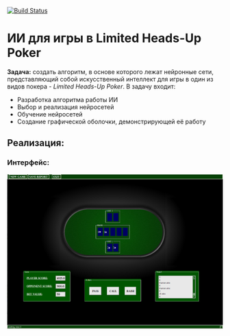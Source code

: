 ﻿[![Build Status](https://travis-ci.org/AKnuazev/poker_neural_network.svg?branch=master)](https://travis-ci.org/AKnuazev/poker_neural_network)
# ИИ для игры в Limited Heads-Up Poker
**Задача:** создать алгоритм, в основе которого лежат нейронные сети, представляющий собой искусственный интеллект для игры в один из видов покера - *Limited Heads-Up Poker*.
В задачу входит:
- Разработка алгоритма работы ИИ
- Выбор и реализация нейросетей
- Обучение нейросетей
- Создание графической оболочки, демонстрирующей её работу
## Реализация:
### Интерфейс:

![User Interface](images/gui_screenshot.png)
